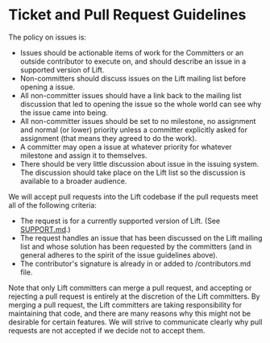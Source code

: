Ticket and Pull Request Guidelines
==================================

The policy on issues is:
* Issues should be actionable items of work for the Committers or an outside contributor to
  execute on, and should describe an issue in a supported version of Lift.
* Non-committers should discuss issues on the Lift mailing list before opening
  a issue.
* All non-committer issues should have a link back to the mailing list
  discussion that led to opening the issue so the whole world can see why the
  issue came into being.
* All non-committer issues should be set to no milestone, no assignment and
  normal (or lower) priority unless a committer explicitly asked for assignment
  (that means they agreed to do the work).
* A committer may open a issue at whatever priority for whatever milestone and
  assign it to themselves.
* There should be very little discussion about issue in the issuing system.
  The discussion should take place on the Lift list so the discussion is
  available to a broader audience.

We will accept pull requests into the Lift codebase if the pull requests meet
all of the following criteria:
* The request is for a currently supported version of Lift. (See [SUPPORT.md][supfile].)
* The request handles an issue that has been discussed on the Lift mailing list
  and whose solution has been requested by the committers (and in general adheres
  to the spirit of the issue guidelines above).
* The contributor's signature is already in or added to /contributors.md file.

Note that only Lift committers can merge a pull request, and accepting or rejecting
a pull request is entirely at the discretion of the Lift committers. By merging a
pull request, the Lift committers are taking responsibility for maintaining that code,
and there are many reasons why this might not be desirable for certain features. We
will strive to communicate clearly why pull requests are not accepted if we decide
not to accept them.

[supfile]: https://github.com/lift/framework/blob/master/SUPPORT.md
